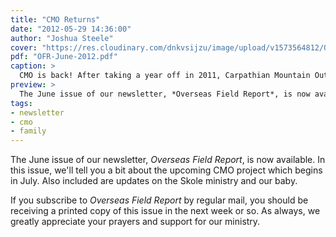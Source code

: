```yaml
---
title: "CMO Returns"
date: "2012-05-29 14:36:00"
author: "Joshua Steele"
cover: "https://res.cloudinary.com/dnkvsijzu/image/upload/v1573564812/OFReport/2012-05-29-cmo-returns/scouting-trip-vimeo-12-6_fwulvz.jpg"
pdf: "OFR-June-2012.pdf"
caption: >
  CMO is back! After taking a year off in 2011, Carpathian Mountain Outreach 2012 is set to begin on July 1, just one month away.
preview: >
  The June issue of our newsletter, *Overseas Field Report*, is now available. In this issue, we'll tell you a bit about the upcoming CMO project which begins in July. Also included are updates on the Skole ministry and our baby.
tags:
- newsletter
- cmo
- family
---
```


The June issue of our newsletter, *Overseas Field Report*, is now available. In this issue, we'll tell you a bit about the upcoming CMO project which begins in July. Also included are updates on the Skole ministry and our baby.

<article-callout content="OFR-June-2012.pdf" :download="true" />

If you subscribe to *Overseas Field Report* by regular mail, you should be receiving a printed copy of this issue in the next week or so. As always, we greatly appreciate your prayers and support for our ministry.
